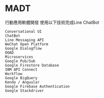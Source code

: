 # MADT
行動應用軟體開發
使用以下技術完成Line ChatBot

`Conversational UI` \
`ChatBot` \
`Line Messaging API` \
`WeChat Open Platform` \
`Google Dialogflow` \
`OOAD` \
`Microservices` \
`Google Pub/Sub` \
`Google Firestore Database` \
`IBM API Connect` \
`Workflow` \
`Google BigQuery` \
`Kendo / Anguular` \
`Google Firebase Authentication` \
`Google Stackdriver`
